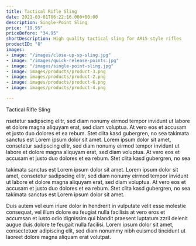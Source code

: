 ```yaml
---
title: Tactical Rifle Sling
date: 2021-03-01T06:22:16.000+00:00
description: Single-Point Sling
price: "19.95"
priceBefore: "34.95"
shortDescription: High quality tactical sling for AR15 style rifles
productID: "8"
images:
- image: "/images/close-up-sp-sling.jpg"
- image: "/images/quick-release-points.jpg"
- image: "/images/single-point-sling.jpg"
- image: images/products/product-3.png
- image: images/products/product-2.png
- image: images/products/product-6.png
- image: images/products/product-4.png

---
```

Tactical Rifle Sling 

nsetetur sadipscing elitr, sed diam nonumy eirmod tempor invidunt ut labore et dolore magna aliquyam erat, sed diam voluptua. At vero eos et accusam et justo duo dolores et ea rebum. Stet clita kasd gubergren, no sea takimata sanctus est Lorem ipsum dolor sit amet. Lorem ipsum dolor sit amet, consetetur sadipscing elitr, sed diam nonumy eirmod tempor invidunt ut labore et dolore magna aliquyam erat, sed diam voluptua. At vero eos et accusam et justo duo dolores et ea rebum. Stet clita kasd gubergren, no sea

takimata sanctus est Lorem ipsum dolor sit amet. Lorem ipsum dolor sit amet, consetetur sadipscing elitr, sed diam nonumy eirmod tempor invidunt ut labore et dolore magna aliquyam erat, sed diam voluptua. At vero eos et accusam et justo duo dolores et ea rebum. Stet clita kasd gubergren, no sea takimata sanctus est Lorem ipsum dolor sit amet.

Duis autem vel eum iriure dolor in hendrerit in vulputate velit esse molestie consequat, vel illum dolore eu feugiat nulla facilisis at vero eros et accumsan et iusto odio dignissim qui blandit praesent luptatum zzril delenit augue duis dolore te feugait nulla facilisi. Lorem ipsum dolor sit amet, consectetuer adipiscing elit, sed diam nonummy nibh euismod tincidunt ut laoreet dolore magna aliquam erat volutpat.